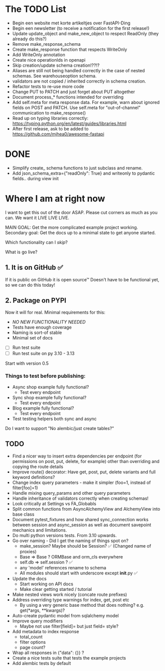 # The TODO List
 - Begin een website met korte artikeltjes over FastAPI-Ding
 - Begin een newsletter (to receive a notification for the first release!)
 - Update update_object and make_new_object to respect ReadOnly (they already do this?)
 - Remove make_response_schema
 - Create make_response function that respects WriteOnly
 - Add WriteOnly annotation
 - Create nice operationIds in openapi
 - Skip creation/update schema creation!??!?
 - Aliases are still not being handled correctly in the case of nested schemas. See warehouseoption schema.
 - validators are not copied / inherited correctly in schema creation.
 - Refactor tests to re-use more code
 - Change PUT to PATCH and just forget about PUT altogether
 - Document process_* functions intended for overriding
 - Add self.meta for meta response data. For example, warn about ignored fields on POST and PATCH. Use self.meta for "out-of-channel" communication to make_response()
 - Read up on typing libraries correctly: https://typing.python.org/en/latest/guides/libraries.html
 - After first release, ask to be added to https://github.com/mjhea0/awesome-fastapi


# DONE
 - Simplify create_ schema functions to just subclass and rename.
 - Add json_schema_extra={"readOnly": True} and writeonly to pydantic fields.. during view init



# Where I am at right now

I want to get this out of the door ASAP.
Please cut corners as much as you can.
We want it LIVE LIVE LIVE.

MAIN GOAL: Get the more complicated example project working.
Secondary goal: Get the docs up to a minimal state to get anyone started.

Which functionality can I *skip*?

What is go live?

## 1. It is on GitHub ✅
If it is public on GitHub it is open source™
Doesn't have to be functional yet, so we can do this today!

## 2. Package on PYPI
Now it will for real. Minimal requirements for this:
* *NO NEW FUNCTIONALITY NEEDED*
* Tests have enough coverage
* Naming is sort-of stable
* Minimal set of docs

- [ ] Run test suite 
- [ ] Run test suite on py 3.10 - 3.13

Start with version 0.5


### Things to test before publishing:

* Async shop example fully functional?
  * Test every endpoint
* Sync shop example fully functional?
  * Test every endpoint
* Blog example fully functional?
  * Test every endpoint
* Test testing helpers both sync and async
  
Do I want to support "No alembic/just create tables?"

## TODO
* Find a nicer way to insert extra dependencies per endpoint (for permissions on post, put, delete, for example) other than overriding and copying the route details
* Improve route() decorator: Have get, post, put, delete variants and full keyword definitions?
* Change index query parameters - make it simpler (foo=1, instead of filter[foo]=1)
* Handle mixing query_params and other query parameters
* Handle inheritance of validators correctly when creating schemas!
* Look critically at Settings vs FA_Globabls
* Split common functions from AsyncAlchemyView and AlchemyView into base class
* Document pytest_fixtures and how shared sync_connection works between session and async_session
  as well as document savepoint mechanics and limitations.
* Do multi python versions tests. From 3.10 upwards.
* Go over naming - Did I get the naming of things spot on?
  - make_session? Maybe should be Session? ✅ (Changed name of proxies)
  - Base => Base ? ORMBase and orm_cls everywhere
  - self.db => self.session ? ✅
  - any 'model' references rename to schema
  - All modules should start with underscore except __init__.py ✅
* Update the docs
  - Start working on API docs
  - Make clear getting started / tutorial
* Make nested views work nicely (concate route prefixes)
* Address overriding type warnings for index, get, post etc
  - By using a very generic base method that does nothing? e.g. get(*args, **kwargs)?
* Auto-create pydantic model from sqlalchemy model
* Improve query modifiers
  - Maybe not use filter[field]= but just field= style?
* Add metadata to index response
  - total_count
  - filter options
  - page count?
* Wrap all responses in {"data": {}} ?
* Create a nice tests suite that tests the example projects
* Add alembic tests by default




